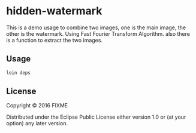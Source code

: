# hidden-watermark

This is a demo usage to combine two images, one is the main image, the other is the watermark. Using Fast Fourier Transform Algorithm. also there is a function to extract the two images.

## Usage

```bash
lein deps
```

## License

Copyright © 2016 FIXME

Distributed under the Eclipse Public License either version 1.0 or (at
your option) any later version.
